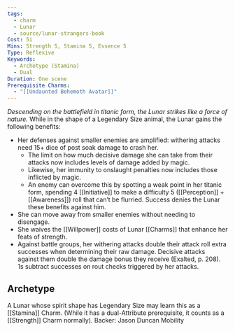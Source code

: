 ```yaml
---
tags:
  - charm
  - Lunar
  - source/lunar-strangers-book
Cost: 5i
Mins: Strength 5, Stamina 5, Essence 5
Type: Reflexive
Keywords:
  - Archetype (Stamina)
  - Dual
Duration: One scene
Prerequisite Charms:
  - "[[Undaunted Behemoth Avatar]]"
---
```

*Descending on the battlefield in titanic form, the Lunar strikes like a force of nature.*
While in the shape of a Legendary Size animal, the Lunar gains the following benefits:  
- Her defenses against smaller enemies are amplified: withering attacks need 15+ dice of post soak damage to crash her. 
	- The limit on how much decisive damage she can take from their attacks now includes levels of damage added by magic. 
	- Likewise, her immunity to onslaught penalties now includes those inflicted by magic. 
	- An enemy can overcome this by spotting a weak point in her titanic form, spending 4 [[Initiative]] to make a difficulty 5 ([[Perception]] + [[Awareness]]) roll that can’t be flurried. Success denies the Lunar these benefits against him.
 - She can move away from smaller enemies without needing to disengage.
 - She waives the [[Willpower]] costs of Lunar [[Charms]] that enhance her feats of strength.
 - Against battle groups, her withering attacks double their attack roll extra successes when determining their raw damage. Decisive attacks against them double the damage bonus they receive (Exalted, p. 208). 1s subtract successes on rout checks triggered by her attacks.

## Archetype 
A Lunar whose spirit shape has Legendary Size may learn this as a [[Stamina]] Charm. (While it has a dual-Attribute prerequisite, it counts as a [[Strength]] Charm normally).
Backer: Jason Duncan Mobility